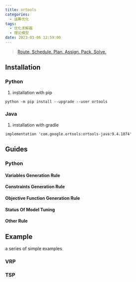 ```yaml
---
title: ortools
categories:
  - 运筹优化
tags:
  - 优化求解器
  - 理论模型
date: 2023-03-06 12:59:00
---
```


>[Route. Schedule. Plan. Assign. Pack. Solve.](https://developers.google.com/optimization?hl=zh-cn)

## Installation
### Python
1. installation with pip
```commandline
python -m pip install --upgrade --user ortools
```

### Java
1. installation with gradle
```commandline
implementation 'com.google.ortools:ortools-java:9.4.1874'
```

## Guides
### Python
#### Variables Generation Rule

#### Constraints Generation Rule

#### Objective Function Generation Rule


#### Status Of Model Tuning


#### Other Rule

## Example

a series of simple examples

### VRP


### TSP
